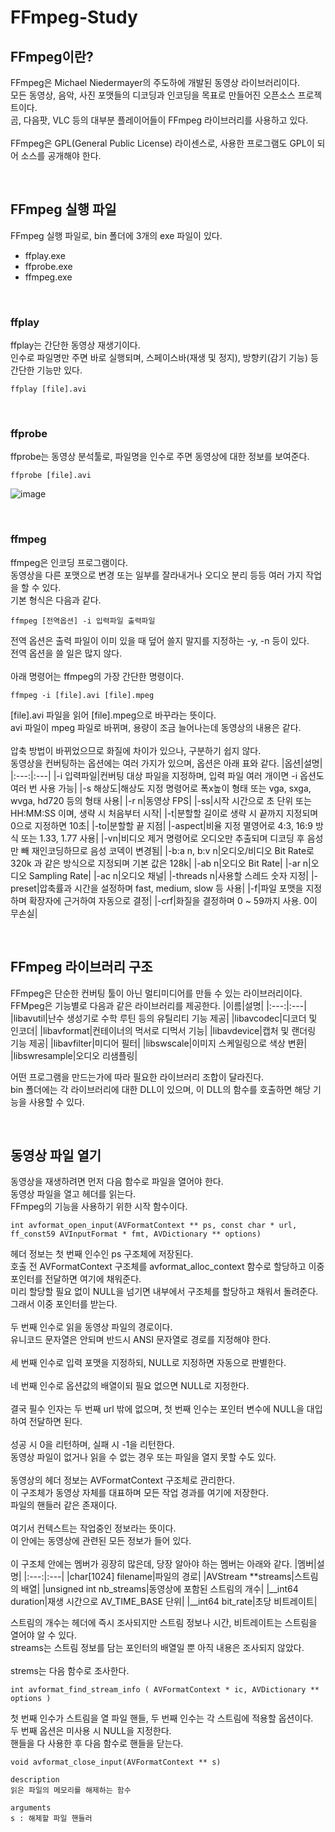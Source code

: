 # FFmpeg-Study


## FFmpeg이란?
FFmpeg은 Michael Niedermayer의 주도하에 개발된 동영상 라이브러리이다.
<br>
모든 동영상, 음악, 사진 포맷들의 디코딩과 인코딩을 목표로 만들어진 오픈소스 프로젝트이다.
<br>
곰, 다음팟, VLC 등의 대부분 플레이어들이 FFmpeg 라이브러리를 사용하고 있다.
<br>
<br>
FFmpeg은 GPL(General Public License) 라이센스로, 사용한 프로그램도 GPL이 되어 소스를 공개해야 한다.

<br>

## FFmpeg 실행 파일
FFmpeg 실행 파일로, bin 폴더에 3개의 exe 파일이 있다.
- ffplay.exe
- ffprobe.exe
- ffmpeg.exe

<br>

### ffplay
ffplay는 간단한 동영상 재생기이다.
<br>
인수로 파일명만 주면 바로 실행되며, 스페이스바(재생 및 정지), 방향키(감기 기능) 등 간단한 기능만 있다.
```
ffplay [file].avi
```

<br>

### ffprobe
ffprobe는 동영상 분석툴로, 파일명을 인수로 주면 동영상에 대한 정보를 보여준다.
```
ffprobe [file].avi
```

![image](https://github.com/JeHeeYu/FFmpeg-Study/assets/87363461/3d98cfa3-91ce-490f-8f18-a82608509983)

<br>

### ffmpeg
ffmpeg은 인코딩 프로그램이다.
<br>
동영상을 다른 포맷으로 변경 또는 일부를 잘라내거나 오디오 분리 등등 여러 가지 작업을 할 수 있다.
<br>
기본 형식은 다음과 같다.
```
ffmpeg [전역옵션] -i 입력파일 출력파일
```
전역 옵션은 출력 파일이 이미 있을 때 덮어 쓸지 말지를 지정하는 -y, -n 등이 있다.
<br>
전역 옵션을 쓸 일은 많지 않다.
<br>
<br>
아래 명령어는 ffmpeg의 가장 간단한 명령이다.
```
ffmpeg -i [file].avi [file].mpeg
```
[file].avi 파일을 읽어 [file].mpeg으로 바꾸라는 뜻이다.
<br>
avi 파일이 mpeg 파일로 바뀌며, 용량이 조금 늘어나는데 동영상의 내용은 같다.
<br>
<br>
압축 방법이 바뀌었으므로 화질에 차이가 있으나, 구분하기 쉽지 않다.
<br>
동영상을 컨버팅하는 옵션에는 여러 가지가 있으며, 옵션은 아래 표와 같다.
|옵션|설명|
|:---:|:---|
|-i 입력파일|컨버팅 대상 파일을 지정하며, 입력 파일 여러 개이면 -i 옵션도 여러 번 사용 가능|
|-s 해상도|해상도 지정 명령어로 폭x높이 형태 또는 vga, sxga, wvga, hd720 등의 형태 사용|
|-r n|동영상 FPS|
|-ss|시작 시간으로 초 단위 또는 HH:MM:SS 이며, 생략 시 처음부터 시작|
|-t|분할할 길이로 생략 시 끝까지 지정되며 0으로 지정하면 10초|
|-to|분할할 끝 지점|
|-aspect|비율 지정 멸영어로 4:3, 16:9 방식 또는 1.33, 1.77 사용|
|-vn|비디오 제거 명령어로 오디오만 추출되며 디코딩 후 음성만 빼 재인코딩하므로 음성 코덱이 변경됨|
|-b:a n, b:v n|오디오/비디오 Bit Rate로 320k 과 같은 방식으로 지정되며 기본 값은 128k|
|-ab n|오디오 Bit Rate|
|-ar n|오디오 Sampling Rate|
|-ac n|오디오 채널|
|-threads n|사용할 스레드 숫자 지정|
|-preset|압축률과 시간을 설정하며 fast, medium, slow 등 사용|
|-f|파일 포맷을 지정하며 확장자에 근거하여 자동으로 결정|
|-crf|화질을 결정하며 0 ~ 59까지 사용. 0이 무손실|

<br>

## FFmpeg 라이브러리 구조
FFmpeg은 단순한 컨버팅 툴이 아닌 멀티미디어를 만들 수 있는 라이브러리이다.
<br>
FFMpeg은 기능별로 다음과 같은 라이브러리를 제공한다.
|이름|설명|
|:---:|:---|
|libavutil|난수 생성기로 수학 루틴 등의 유틸리티 기능 제공|
|libavcodec|디코더 및 인코더|
|libavformat|컨테이너의 먹서로 디먹서 기능|
|libavdevice|캡처 및 랜더링 기능 제공|
|libavfilter|미디어 필터|
|libswscale|이미지 스케일링으로 색상 변환|
|libswresample|오디오 리샘플링|

어떤 프로그램을 만드는가에 따라 필요한 라이브러리 조합이 달라진다.
<br>
bin 폴더에는 각 라이브러리에 대한 DLL이 있으며, 이 DLL의 함수를 호출하면 해당 기능을 사용할 수 있다.

<br>

## 동영상 파일 열기
동영상을 재생하려면 먼저 다음 함수로 파일을 열어야 한다.
<br>
동영상 파일을 열고 헤더를 읽는다.
<br>
FFmpeg의 기능을 사용하기 위한 시작 함수이다.
```
int avformat_open_input(AVFormatContext ** ps, const char * url, ff_const59 AVInputFormat * fmt, AVDictionary ** options)
```
헤더 정보는 첫 번째 인수인 ps 구조체에 저장된다.
<br>
호출 전 AVFormatContext 구조체를 avformat_alloc_context 함수로 할당하고 이중 포인터를 전달하면 여기에 채워준다.
<br>
미리 할당할 필요 없이 NULL을 넘기면 내부에서 구조체를 할당하고 채워서 돌려준다.
<br>
그래서 이중 포인터를 받는다.
<br>
<br>
두 번째 인수로 읽을 동영상 파일의 경로이다.
<br>
유니코드 문자열은 안되며 반드시 ANSI 문자열로 경로를 지정해야 한다.
<br>
<br>
세 번째 인수로 입력 포맷을 지정하되, NULL로 지정하면 자동으로 판별한다.
<br>
<br>
네 번째 인수로 옵션값의 배열이되 필요 없으면 NULL로 지정한다.
<br>
<br>
결국 필수 인자는 두 번째 url 밖에 없으며, 첫 번째 인수는 포인터 변수에 NULL을 대입하여 전달하면 된다.
<br>
<br>
성공 시 0을 리턴하며, 실패 시 -1을 리턴한다.
<br>
동영상 파일이 없거나 읽을 수 없는 경우 또는 파일을 열지 못할 수도 있다.
<br>
<br>
동영상의 헤더 정보는 AVFormatContext 구조체로 관리한다.
<br>
이 구조체가 동영상 자체를 대표하며 모든 작업 경과를 여기에 저장한다.
<br>
파일의 핸들러 같은 존재이다.
<br>
<br>
여기서 컨텍스트는 작업중인 정보라는 뜻이다.
<br>
이 안에는 동영상에 관련된 모든 정보가 들어 있다.
<br>
<br>
이 구조체 안에는 멤버가 굉장히 많은데, 당장 알아야 하는 멤버는 아래와 같다.
|멤버|설명|
|:---:|:---|
|char[1024] filename|파일의 경로|
|AVStream **streams|스트림의 배열|
|unsigned int nb_streams|동영상에 포함된 스트림의 개수|
|__int64 duration|재생 시간으로 AV_TIME_BASE 단위|
|__int64 bit_rate|초당 비트레이트|

스트림의 개수는 헤더에 즉시 조사되지만 스트림 정보나 시간, 비트레이트는 스트림을 열어야 알 수 있다.
<br>
streams는 스트림 정보를 담는 포인터의 배열일 뿐 아직 내용은 조사되지 않았다.
<br>
<br>
strems는 다음 함수로 조사한다.
```
int avformat_find_stream_info ( AVFormatContext * ic, AVDictionary ** options ) 
```
첫 번째 인수가 스트림을 열 파일 핸들, 두 번째 인수는 각 스트림에 적용할 옵션이다.
<br>
두 번째 옵션은 미사용 시 NULL을 지정한다.
<br>
핸들을 다 사용한 후 다음 함수로 핸들을 닫는다.
```
void avformat_close_input(AVFormatContext ** s)

description
읽은 파일의 메모리를 해제하는 함수

arguments
s : 해제할 파일 핸들러
```
